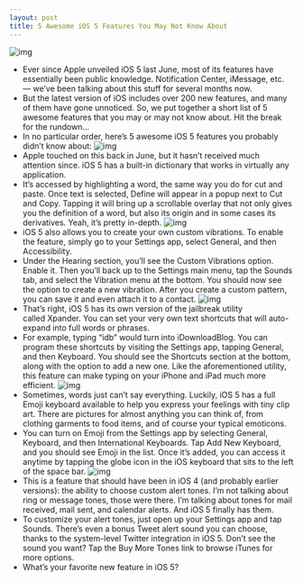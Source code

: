 ```yaml
---
layout: post
title: 5 Awesome iOS 5 Features You May Not Know About
---
```

![img](http://media.idownloadblog.com/wp-content/uploads/2011/10/iOS-5-angle-e1317676868777.jpeg)
* Ever since Apple unveiled iOS 5 last June, most of its features have essentially been public knowledge. Notification Center, iMessage, etc. — we’ve been talking about this stuff for several months now.
* But the latest version of iOS includes over 200 new features, and many of them have gone unnoticed. So, we put together a short list of 5 awesome features that you may or may not know about. Hit the break for the rundown…
* In no particular order, here’s 5 awesome iOS 5 features you probably didn’t know about:
![img](http://media.idownloadblog.com/wp-content/uploads/2011/10/iOS-5-dictionary-define.png)
* Apple touched on this back in June, but it hasn’t received much attention since. iOS 5 has a built-in dictionary that works in virtually any application.
* It’s accessed by highlighting a word, the same way you do for cut and paste. Once text is selected, Define will appear in a popup next to Cut and Copy. Tapping it will bring up a scrollable overlay that not only gives you the definition of a word, but also its origin and in some cases its derivatives. Yeah, it’s pretty in-depth.
![img](http://media.idownloadblog.com/wp-content/uploads/2011/10/iOS-5-custom-vibrations-iPhone-e1318565800249.png)
* iOS 5 also allows you to create your own custom vibrations. To enable the feature, simply go to your Settings app, select General, and then Accessibility.
* Under the Hearing section, you’ll see the Custom Vibrations option. Enable it. Then you’ll back up to the Settings main menu, tap the Sounds tab, and select the Vibration menu at the bottom. You should now see the option to create a new vibration. After you create a custom pattern, you can save it and even attach it to a contact.
![img](http://media.idownloadblog.com/wp-content/uploads/2011/10/iOS-5-shortcuts-example-e1318565848643.png)
* That’s right, iOS 5 has its own version of the jailbreak utility called Xpander. You can set your very own text shortcuts that will auto-expand into full words or phrases.
* For example, typing “idb” would turn into iDownloadBlog. You can program these shortcuts by visiting the Settings app, tapping General, and then Keyboard. You should see the Shortcuts section at the bottom, along with the option to add a new one. Like the aforementioned utility, this feature can make typing on your iPhone and iPad much more efficient.
![img](http://media.idownloadblog.com/wp-content/uploads/2011/10/iOS-5-emoticons-iPad-e1318565882686.png)
* Sometimes, words just can’t say everything. Luckily, iOS 5 has a full Emoji keyboard available to help you express your feelings with tiny clip art. There are pictures for almost anything you can think of, from clothing garments to food items, and of course your typical emoticons.
* You can turn on Emoji from the Settings app by selecting General, Keyboard, and then International Keyboards. Tap Add New Keyboard, and you should see Emoji in the list. Once it’s added, you can access it anytime by tapping the globe icon in the iOS keyboard that sits to the left of the space bar.
![img](http://media.idownloadblog.com/wp-content/uploads/2011/10/iOS-5-custom-tones-iPhone-e1318565911146.png)
* This is a feature that should have been in iOS 4 (and probably earlier versions): the ability to choose custom alert tones. I’m not talking about ring or message tones, those were there. I’m talking about tones for mail received, mail sent, and calendar alerts. And iOS 5 finally has them.
* To customize your alert tones, just open up your Settings app and tap Sounds. There’s even a bonus Tweet alert sound you can choose, thanks to the system-level Twitter integration in iOS 5. Don’t see the sound you want? Tap the Buy More Tones link to browse iTunes for more options.
* What’s your favorite new feature in iOS 5?

